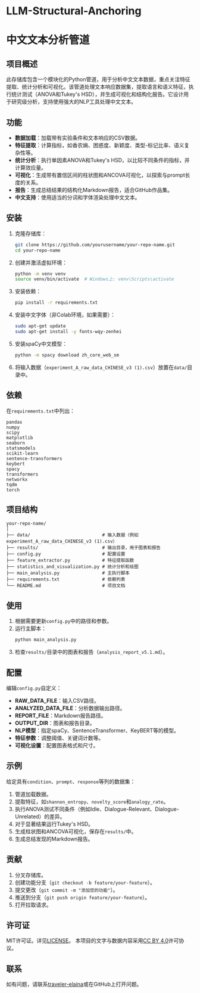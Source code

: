 # LLM-Structural-Anchoring
# 中文文本分析管道

## 项目概述
此存储库包含一个模块化的Python管道，用于分析中文文本数据，重点关注特征提取、统计分析和可视化。该管道处理文本响应数据集，提取语言和语义特征，执行统计测试（ANOVA和Tukey's HSD），并生成可视化和结构化报告。它设计用于研究级分析，支持使用强大的NLP工具处理中文文本。

## 功能
- **数据加载**：加载带有实验条件和文本响应的CSV数据。
- **特征提取**：计算指标，如香农熵、困惑度、新颖度、类型-标记比率、语义复杂性等。
- **统计分析**：执行单因素ANOVA和Tukey's HSD，以比较不同条件的指标，并计算效应量。
- **可视化**：生成带有置信区间的柱状图和ANCOVA可视化，以探索与prompt长度的关系。
- **报告**：生成总结结果的结构化Markdown报告，适合GitHub作品集。
- **中文支持**：使用适当的分词和字体渲染处理中文文本。

## 安装
1. 克隆存储库：
   ```bash
   git clone https://github.com/yourusername/your-repo-name.git
   cd your-repo-name
   ```
2. 创建并激活虚拟环境：
   ```bash
   python -m venv venv
   source venv/bin/activate  # Windows上: venv\Scripts\activate
   ```
3. 安装依赖：
   ```bash
   pip install -r requirements.txt
   ```
4. 安装中文字体（非Colab环境，如果需要）：
   ```bash
   sudo apt-get update
   sudo apt-get install -y fonts-wqy-zenhei
   ```
5. 安装spaCy中文模型：
   ```bash
   python -m spacy download zh_core_web_sm
   ```
6. 将输入数据（`experiment_A_raw_data_CHINESE_v3 (1).csv`）放置在`data/`目录中。

## 依赖
在`requirements.txt`中列出：
```
pandas
numpy
scipy
matplotlib
seaborn
statsmodels
scikit-learn
sentence-transformers
keybert
spacy
transformers
networkx
tqdm
torch
```

## 项目结构
```
your-repo-name/
│
├── data/                           # 输入数据（例如experiment_A_raw_data_CHINESE_v3 (1).csv）
├── results/                        # 输出目录，用于图表和报告
├── config.py                       # 配置设置
├── feature_extractor.py            # 特征提取函数
├── statistics_and_visualization.py # 统计分析和绘图
├── main_analysis.py                # 主执行脚本
├── requirements.txt                # 依赖列表
└── README.md                       # 项目文档
```

## 使用
1. 根据需要更新`config.py`中的路径和参数。
2. 运行主脚本：
   ```bash
   python main_analysis.py
   ```
3. 检查`results/`目录中的图表和报告（`analysis_report_v5.1.md`）。

## 配置
编辑`config.py`自定义：
- **RAW_DATA_FILE**：输入CSV路径。
- **ANALYZED_DATA_FILE**：分析数据输出路径。
- **REPORT_FILE**：Markdown报告路径。
- **OUTPUT_DIR**：图表和报告目录。
- **NLP模型**：指定spaCy、SentenceTransformer、KeyBERT等的模型。
- **特征参数**：调整阈值、关键词计数等。
- **可视化设置**：配置图表格式和尺寸。

## 示例
给定具有`condition`、`prompt`、`response`等列的数据集：
1. 管道加载数据。
2. 提取特征，如`shannon_entropy`、`novelty_score`和`analogy_rate`。
3. 执行ANOVA测试不同条件（例如Idle、Dialogue-Relevant、Dialogue-Unrelated）的差异。
4. 对于显著结果运行Tukey's HSD。
5. 生成柱状图和ANCOVA可视化，保存在`results/`中。
6. 生成总结发现的Markdown报告。

## 贡献
1. 分叉存储库。
2. 创建功能分支（`git checkout -b feature/your-feature`）。
3. 提交更改（`git commit -m "添加您的功能"`）。
4. 推送到分支（`git push origin feature/your-feature`）。
5. 打开拉取请求。

## 许可证
MIT许可证。详见[LICENSE](LICENSE)。
本项目的文字与数据内容采用[CC BY 4.0](https://creativecommons.org/licenses/by/4.0/)许可协议。

## 联系
如有问题，请联系[traveler-elaina](wy807110695@gmail.com)或在GitHub上打开问题。
